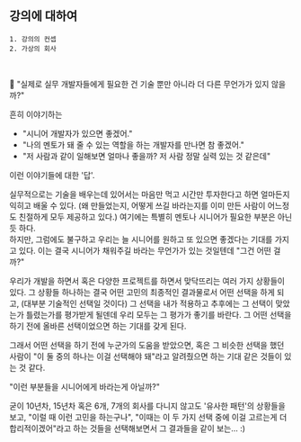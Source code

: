 ## 강의에 대하여

```
1. 강의의 컨셉
2. 가상의 회사
```

<br />

🤔 "실제로 실무 개발자들에게 필요한 건 기술 뿐만 아니라 더 다른 무언가가 있지 않을까?"<br />

흔히 이야기하는

- "시니어 개발자가 있으면 좋겠어."
- "나의 멘토가 돼 줄 수 있는 역할을 하는 개발자를 만나면 참 좋겠어."
- "저 사람과 같이 일해보면 얼마나 좋을까? 저 사람 정말 실력 있는 것 같은데"

이런 이야기들에 대한 '답'.

실무적으로는 기술을 배우는데 있어서는 마음만 먹고 시간만 투자한다고 하면 얼마든지 익히고 배울 수 있다. (왜 만들었는지, 어떻게 쓰길 바라는지를 이미 만든 사람이 어느정도 친절하게 모두 제공하고 있다.) 여기에는 특별히 멘토나 시니어가 필요한 부분은 아닌 듯 하다. <br />
하지만, 그럼에도 불구하고 우리는 늘 시니어를 원하고 또 있으면 좋겠다는 기대를 가지고 있다. 이는 결국 시니어가 채워주길 바라는 무언가가 있는 것일텐데 "그건 어떤 걸까?"

우리가 개발을 하면서 혹은 다양한 프로젝트를 하면서 맞닥뜨리는 여러 가지 상황들이 있다. 그 상황들 하나하는 결국 어떤 고민의 최종적인 결과물로서 어떤 선택을 하게 되고, (대부분 기술적인 선택일 것이다) 그 선택을 내가 적용하고 추후에는 그 선택이 맞았는가 틀렸는가를 평가받게 될덴데 우리 모두는 그 평가가 좋기를 바란다. 그 어떤 선택을 하기 전에 올바른 선택이었으면 하는 기대를 갖게 된다.<br />

그래서 어떤 선택을 하기 전에 누군가의 도움을 받았으면, 혹은 그 비슷한 선택을 했던 사람이 "이 둘 중의 하나는 이걸 선택해야 돼"라고 알려줬으면 하는 기대 같은 것들이 있는 것 같다.<br />

"이런 부분들을 시니어에게 바라는게 아닐까?"<br />

굳이 10년차, 15년차 혹은 6개, 7개의 회사를 다니지 않고도 '유사한 패턴'의 상황들을 보고, "이럴 때 이런 고민을 하는구나", "이때는 이 두 가지 선택 중에 이걸 고르는게 더 합리적이겠어"라고 하는 것들을 선택해보면서 그 결과들을 같이 보는... :)
